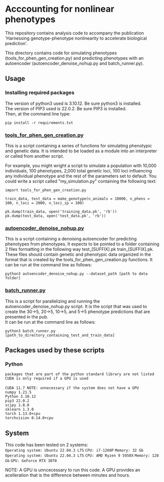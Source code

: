 # Acccounting for nonlinear phenotypes

This repository contains analysis code to accompany the publication 'Harnessing genotype-phenotype nonlinearity to accelerate biological prediction'.<br>

This directory contains code for simulating phenotypes (tools_for_phen_gen_creation.py) and predicting phenotypes with an autoencoder (autoencoder_denoise_nohup.py and batch_runner.py).

## Usage <br>
### Installing required packages
The version of python3 used is 3.10.12.  Be sure python3 is installed. <br>
The version of PIP3 used is 22.0.2.  Be sure PIP3 is installed. <br>
Then, at the command line type:

```
pip install -r requirements.txt
```

### [tools_for_phen_gen_creation.py](tools_for_phen_gen_creation.py)
This is a script containing a series of functions for simulating phenotypic and genetic data. It is intended to be loaded as a module into an interpreter or called from another script.

For example, you might wright a script to simulate a population with 10,000 individuals, 100 phenotypes, 2,000 total genetic loci, 100 loci influencing any individual phenotype and the rest of the parameters set to default.
You could write a script called "my_simulation.py" containing the following text: <br>

```
import tools_for_phen_gen_creation.py

train_data, test_data = make_genotype(n_animals = 10000, n_phens = 100, n_loci = 2000, n_loci_ip = 100)

pk.dump(train_data, open('training_data.pk', 'rb'))
pk.dump(test_data, open('test_data.pk', 'rb'))
```

### [autoencoder_denoise_nohup.py](autoencoder_denoise_nohup.py)

This is a script containing a denoising autoencoder for predicting phenotypes from phenotypes. It expects to be pointed to a folder containing 2 files formatting in the following way test_[SUFFIX].pk train_[SUFFIX].pk. These files should contain genetic and phenotypic data organized in the format that is created by the tools_for_phen_gen_creation.py functions.
It can be run at the command line as follows:<br>

```
python3 autoencoder_denoise_nohup.py --dataset_path [path to data folder]
```

### [batch_runner.py](batch_runner.py)
This is a script for parallelizing and running the autoencoder_denoise_nohup.py script. It is the script that was used to create the 30->5, 20->5, 10->5, and 5->5 phenotype predictions that are presented in the pub. <br>
It can be run at the command line as follows:<br>

```
python3 batch_runner.py [path_to_directory_containing_test_and_train_data]
```

## Packages used by these scripts
### Python
`packages that are part of the python standard library are not listed` <br>
`CUDA is only required if a GPU is used` <br>
<br>
`CUDA 11.7 NOTE: unnecessary if the system does not have a GPU` <br>
`numpy 1.21.5` <br>
`Python 3.10.12` <br>
`pip3 22.0.2` <br>
`scipy 1.8.0` <br>
`sklearn 1.3.0` <br>
`torch 1.13.0+cpu` <br>
`torchvision 0.14.0+cpu` <br>

## System
This code has been tested on 2 systems: <br>
`Operating system: Ubuntu 22.04.3 LTS`
`CPU: i7-1260P`
`Memory: 32 Gb` <br>
`Operating system: Ubuntu 22.04.3 LTS`
`CPU: AMD Ryzen 9 5950X`
`Memory: 128 Gb`
`GPU: GeForce RTX 3070` <br>

NOTE: A GPU is unncecessary to run this code.  A GPU provides an acelleration that is the difference between minutes and hours.
